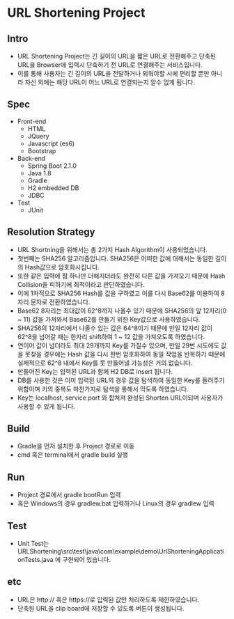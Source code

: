 # URL Shortening Project

## Intro
  - URL Shortening Project는 긴 길이의 URL을 짧은 URL로 전환해주고 단축된 URL을 Browser에 입력시 단축하기 전 URL로 연결해주는 서비스입니다.
  - 이를 통해 사용자는 긴 길이의 URL을 전달하거나 외워야할 시에 편리할 뿐만 아니라 자신 외에는 해당 URL이 어느 URL로 연결되는지 알수 없게 됩니다.

## Spec
  - Front-end
    - HTML
    - JQuery
    - Javascript (es6)
    - Bootstrap
  - Back-end
    - Spring Boot 2.1.0
    - Java 1.8
    - Gradle
    - H2 embedded DB
    - JDBC
  - Test
    - JUnit
  
## Resolution Strategy
  - URL Shortning을 위해서는 총 2가지 Hash Algorithm이 사용되었습니다.
  - 첫번째는 SHA256 알고리즘입니다. SHA256은 어떠한 값에 대해서는 동일한 길이의 Hash값으로 암호화시킵니다.
  - 또한 같은 입력에 점 하나만 더해지더라도 완전히 다른 값을 가져오기 때문에 Hash Collision을 피하기에 최적이라고 판단하였습니다.
  - 이에 1차적으로 SHA256 Hash를 값을 구하였고 이를 다시 Base62를 이용하여 8자리 문자로 전환하였습니다.
  - Base62 8자리는 최대값이 62^8까지 나올수 있기 때문에 SHA256의 앞 12자리(0 ~ 11) 값을 가져와서 Base62를 만들기 위한 Key값으로 사용하였습니다.
  - SHA256의 12자리에서 나올수 있는 값은 64^8이기 때문에 만일 12자리 값이 62^8을 넘어갈 때는 한자리 shift하여 1 ~ 12 값을 가져오도록 하였습니다.
  - 연이어 값이 넘더라도 최대 29개까지 Key를 가질수 있으며, 만일 29번 시도에도 값을 못찾을 경우에는 Hash 값을 다시 한번 암호화하여 동일 작업을 반복하기 때문에 실제적으로 62^8 내에서 Key를 못 만들어낼 가능성은 거의 없습니다.
  - 만들어진 Key는 입력된 URL과 함께 H2 DB로 insert 됩니다.
  - DB를 사용한 것은 이미 입력된 URL의 경우 값을 탐색하여 동일한 Key를 돌려주기 위함이며 키의 중복도 마찬가지로 탐색을 통해서 막도록 하였습니다.
  - Key는 localhost, service port 와 합쳐져 완성된 Shorten URL이되며 사용자가 사용할 수 있게 됩니다.

## Build
  - Gradle을 먼저 설치한 후 Project 경로로 이동
  - cmd 혹은 terminal에서 gradle build 실행

## Run
  - Project 경로에서 gradle bootRun 입력
  - 혹은 Windows의 경우 gradlew.bat 입력하거나 Linux의 경우 gradlew 입력

## Test
  - Unit Test는 URLShortening\src\test\java\com\example\demo\UrlShorteningApplicationTests.java 에 구현되어 있습니다.

## etc
  - URL은 http:// 혹은 https://로 입력된 값만 처리하도록 제한하였습니다.
  - 단축된 URL을 clip board에 저장할 수 있도록 버튼이 생성됩니다.
